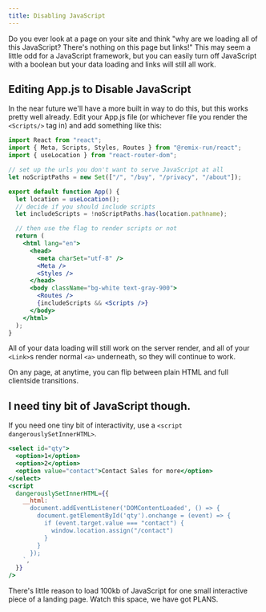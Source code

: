 ```yaml
---
title: Disabling JavaScript
---
```


Do you ever look at a page on your site and think "why are we loading all of this JavaScript? There's nothing on this page but links!" This may seem a little odd for a JavaScript framework, but you can easily turn off JavaScript with a boolean but your data loading and links will still all work.

## Editing App.js to Disable JavaScript

In the near future we'll have a more built in way to do this, but this works pretty well already. Edit your App.js file (or whichever file you render the `<Scripts/>` tag in) and add something like this:

```jsx
import React from "react";
import { Meta, Scripts, Styles, Routes } from "@remix-run/react";
import { useLocation } from "react-router-dom";

// set up the urls you don't want to serve JavaScript at all
let noScriptPaths = new Set(["/", "/buy", "/privacy", "/about"]);

export default function App() {
  let location = useLocation();
  // decide if you should include scripts
  let includeScripts = !noScriptPaths.has(location.pathname);

  // then use the flag to render scripts or not
  return (
    <html lang="en">
      <head>
        <meta charSet="utf-8" />
        <Meta />
        <Styles />
      </head>
      <body className="bg-white text-gray-900">
        <Routes />
        {includeScripts && <Scripts />}
      </body>
    </html>
  );
}
```

All of your data loading will still work on the server render, and all of your `<Link>`s render normal `<a>` underneath, so they will continue to work.

On any page, at anytime, you can flip between plain HTML and full clientside transitions.

## I need tiny bit of JavaScript though.

If you need one tiny bit of interactivity, use a `<script dangerouslySetInnerHTML>`.

```jsx
<select id="qty">
  <option>1</option>
  <option>2</option>
  <option value="contact">Contact Sales for more</option>
</select>
<script
  dangerouslySetInnerHTML={{
    __html: `
      document.addEventListener('DOMContentLoaded', () => {
        document.getElementById('qty').onchange = (event) => {
          if (event.target.value === "contact") {
            window.location.assign("/contact")
          }
        }
      });
    `,
  }}
/>
```

There's little reason to load 100kb of JavaScript for one small interactive piece of a landing page. Watch this space, we have got PLANS.
